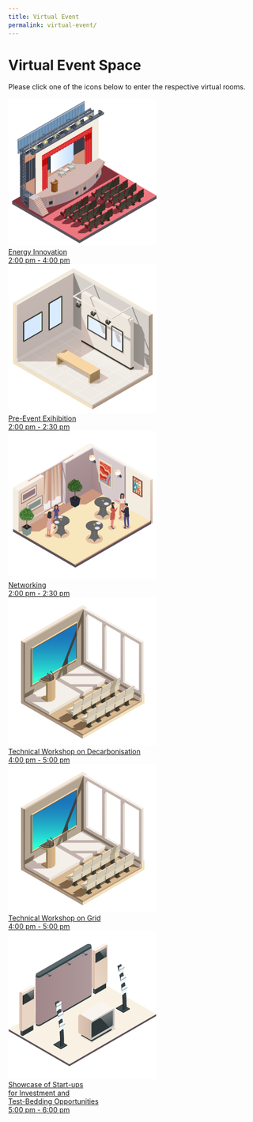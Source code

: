```yaml
---
title: Virtual Event
permalink: virtual-event/
---
```

# Virtual Event Space

Please click one of the icons below to enter the respective virtual rooms.

<div class="event-items-container">
  <div class="row-wrapper odd">
    <div class="item-wrapper">
	  <a href="#">
	    <div class="icon-wrapper">
	      <img src="/images/energy-innovation.png" alt="Energy Innovation" />
	    </div>
	    <div class="description">Energy Innovation</div>
	    <div class="time-slot">2:00 pm - 4:00 pm</div>
	  </a>
	</div>	  
  </div>
  <div class="row-wrapper even">
    <div class="item-wrapper">
	  <a href="#">
	    <div class="icon-wrapper">
	      <img src="/images/pre-event-exhibition.png" alt="Pre-Event Exhibition" />
	    </div>
	    <div class="description">Pre-Event Exihibition</div>
	    <div class="time-slot">2:00 pm - 2:30 pm</div>
	  </a>
	</div>
    <div class="item-wrapper">
	  <a href="#">
	    <div class="icon-wrapper">
	      <img src="/images/networking.png" alt="Networking" />
	    </div>
	    <div class="description">Networking</div>
	    <div class="time-slot">2:00 pm - 2:30 pm</div>
	  </a>
	</div>
  </div>
  <div class="row-wrapper odd">
    <div class="item-wrapper">
	  <a href="#">
	    <div class="icon-wrapper">
	      <img src="/images/technical-workshop-on-grid.png" alt="Technical Workshop on Decarbonisation" />
	    </div>
	    <div class="description">Technical Workshop on Decarbonisation</div>
	    <div class="time-slot">4:00 pm - 5:00 pm</div>
	  </a>
	</div>
    <div class="item-wrapper">
	  <a href="#">
	    <div class="icon-wrapper">
	      <img src="/images/technical-workshop-on-grid.png" alt="Technical Workshop on Grid" />
	    </div>
	    <div class="description">Technical Workshop on Grid</div>
	    <div class="time-slot">4:00 pm - 5:00 pm</div>
	  </a>
	</div>
  </div>
  <div class="row-wrapper even">
    <div class="item-wrapper">
	  <a href="#">
	    <div class="icon-wrapper">
	      <img src="/images/showcase-of-startup.png" alt="Showcase of Startup" />
	    </div>
	    <div class="description">Showcase of Start-ups<br>for Investment and<br>Test-Bedding Opportunities</div>
	    <div class="time-slot">5:00 pm - 6:00 pm</div>
	  </a>
	</div>
  </div>
</div>
